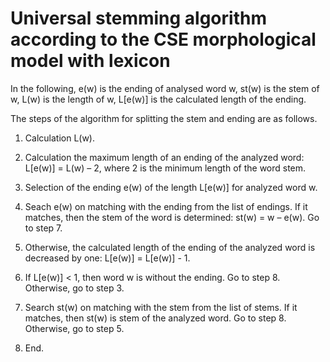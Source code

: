 # Universal stemming algorithm according to the CSE morphological model with lexicon

In the following, e(w) is the ending of analysed word w, st(w) is the stem of w, L(w) is the length of w, L[e(w)] is the calculated length of the ending.

The steps of the algorithm for splitting the stem and ending are as follows.

1. Calculation L(w).

2. Calculation the maximum length of an ending of the analyzed word: L[e(w)] = L(w) – 2, where 2 is the minimum length of the word stem.

3. Selection of the ending e(w) of the length L[e(w)] for analyzed word w.

4.  Seach e(w) on matching with the ending from the list of endings. If it matches, then the stem of the word is determined: st(w) = w – e(w). Go to step 7.

5. Otherwise, the calculated length of the ending of the analyzed word is decreased by one: L[e(w)] = L[e(w)] - 1.

6. If L[e(w)] < 1, then word w is without the ending. Go to step 8. Otherwise, go to step 3.

7. Search st(w) on matching with the stem from the list of stems. If it matches, then st(w) is stem of the analyzed word. Go to step 8. Otherwise, go to step 5.

8. End.
